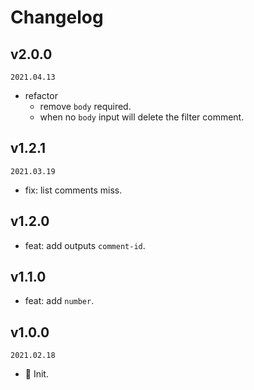 # Changelog

## v2.0.0

`2021.04.13`

- refactor
  - remove `body` required.
  - when no `body` input will delete the filter comment.

## v1.2.1

`2021.03.19`

- fix: list comments miss.

## v1.2.0

- feat: add outputs `comment-id`.

## v1.1.0

- feat: add `number`.

## v1.0.0

`2021.02.18`

- 🎉 Init.

